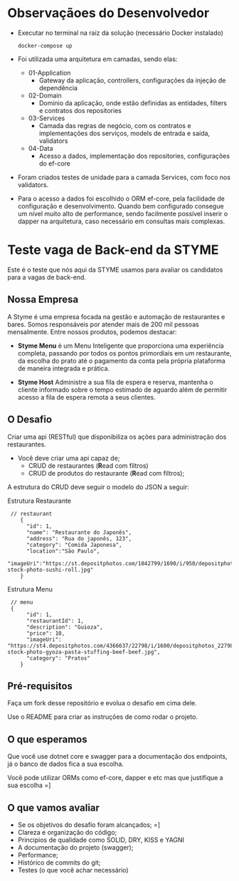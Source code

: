 # Observaçãoes do Desenvolvedor
- Executar no terminal na raiz da solução (necessário Docker instalado)
  ```
  docker-compose up
  ```
- Foi utilizada uma arquitetura em camadas, sendo elas:
  - 01-Application 
    - Gateway da aplicação, controllers, configurações da injeção de dependência
  - 02-Domain
    - Dominio da aplicação, onde estão definidas as entidades, filters e contratos dos repositories
  - 03-Services
    - Camada das regras de negócio, com os contratos e implementações dos serviços, models de entrada e saída, validators 
  - 04-Data   
    - Acesso a dados, implementação dos repositories, configurações do ef-core 
 - Foram criados testes de unidade para a camada Services, com foco nos validators.
 
 - Para o acesso a dados foi escolhido o ORM ef-core, pela facilidade de configuração e desenvolvimento. Quando bem configurado consegue um nível muito alto de performance, sendo facilmente possível inserir o dapper na arquitetura, caso necessário em consultas mais complexas.

# Teste vaga de Back-end da STYME
Este é o teste que nós aqui da STYME usamos para avaliar os candidatos para a vagas de back-end.


## Nossa Empresa
A Styme é uma empresa focada na gestão e automação de restaurantes e bares. Somos responsáveis por atender mais de 200 mil pessoas mensalmente. Entre nossos produtos, podemos destacar:

- **Styme Menu** é um Menu Inteligente que proporciona uma experiência completa, passando por todos os pontos primordiais em um restaurante, da escolha do prato até o pagamento da conta pela própria plataforma de maneira integrada e prática. 

- **Styme Host** Administre a sua fila de espera e reserva, mantenha o cliente informado sobre o tempo estimado de aguardo além de permitir acesso a fila de espera remota a seus clientes.

## O Desafio
Criar uma api (RESTful) que disponibiliza os ações para administração dos restaurantes.

- Você deve criar uma api capaz de;
  - CRUD de restaurantes (**R**ead com filtros)
  - CRUD de produtos do restaurante (**R**ead com filtros);

A estrutura do CRUD deve seguir o modelo do JSON a seguir:

Estrutura Restaurante
```
 // restaurant
    {
      "id": 1,
      "name": "Restaurante do Japonês",
      "address": "Rua do japonês, 123",
      "category": "Comida Japonesa",
      "location":"São Paulo",
      "imageUri":"https://st.depositphotos.com/1042799/1690/i/950/depositphotos_16905015-stock-photo-sushi-roll.jpg"
    }
```

Estrutura Menu
```
 // menu
 {
      "id": 1,
      "restaurantId": 1,
      "description": "Guioza",
      "price": 10,
      "imageUri": "https://st4.depositphotos.com/4366637/22798/i/1600/depositphotos_227984618-stock-photo-gyoza-pasta-stuffing-beef-beef.jpg",
      "category": "Pratos"
    }
```

## Pré-requisitos
Faça um fork desse repositório e evolua o desafio em cima dele.

Use o README para criar as instruções de como rodar o projeto.


## O que esperamos
Que você use dotnet core e swagger para a documentação dos endpoints, já o banco de dados fica a sua escolha.

Você pode utilizar ORMs como ef-core, dapper e etc mas que justifique a sua escolha =]

## O que vamos avaliar
- Se os objetivos do desafio foram alcançados;  =]
- Clareza  e organização do código;
- Principios de qualidade como SOLID, DRY, KISS e YAGNI
- A documentação do projeto (swagger);
- Performance;
- Histórico de commits do git;
- Testes (o que você achar necessário)

